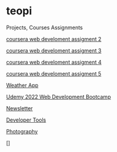 # teopi
Projects, Courses Assignments

[coursera web develoment assigment 2](https://teopinillo.github.io/coursera_web-dev/)

[coursera web develoment assigment 3](https://teopinillo.github.io/coursera_web-dev/module3-solution/)

[coursera web develoment assigment 4](https://teopinillo.github.io/coursera_web-dev/module4-solution/)

[coursera web develoment assigment 5](https://teopinillo.github.io/coursera_web-dev/module5-solution/)

[Weather App](https://teopinillo.github.io/weather)

[Udemy 2022 Web Development Bootcamp](https://teopinillo.github.io/udemy_2022_web_development_bootcamp/)

[Newsletter](https://vertexwebdev-news.onrender.com/topheadlines)

[Developer Tools](https://teopinillo.github.io/dev_tools/)

[Photography](https://teopinillo.github.io/photography/)

[]